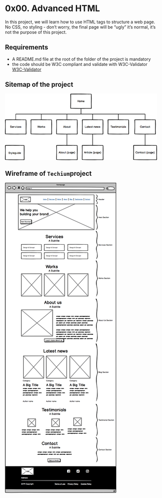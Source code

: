 # 0x00. Advanced HTML
In this project, we will learn how to use HTML tags to structure a web page. No CSS, no styling - don’t worry, the final page will be “ugly” it’s normal, it’s not the purpose of this project.

## Requirements
- A README.md file at the root of the folder of the project is mandatory
- the code should be W3C compliant and validate with W3C-Validator[ W3C-Validator](https://github.com/holbertonschool/W3C-Validator)

## Sitemap of the project
![image](0x00-html_advanced\images\imagehtml.png)

## Wireframe of `Techium`project
![image](0x00-html_advanced\images\imagehtml2.png)